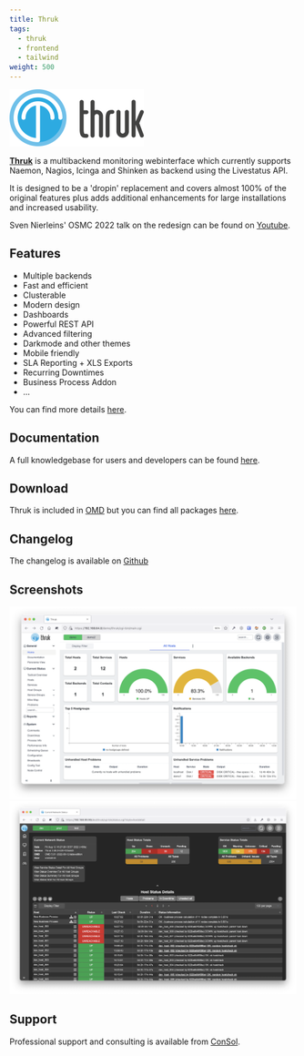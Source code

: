 ```yaml
---
title: Thruk
tags:
  - thruk
  - frontend
  - tailwind
weight: 500
---
```

<div class="pb-4">
  <img class="p-2" src="logo_thruk.png" alt="Thruk" style="background-color: white"/>
</div>

**[Thruk](https://www.thruk.org)** is a multibackend monitoring webinterface which currently supports Naemon, Nagios, Icinga and Shinken as backend using the Livestatus API.

It is designed to be a 'dropin' replacement and covers almost 100% of the original features plus adds additional enhancements for large installations and increased usability.

Sven Nierleins' OSMC 2022 talk on the redesign can be found on [Youtube](https://www.youtube.com/watch?v=ikMp5M3kt3k).

## Features

- Multiple backends
- Fast and efficient
- Clusterable
- Modern design
- Dashboards
- Powerful REST API
- Advanced filtering
- Darkmode and other themes
- Mobile friendly
- SLA Reporting + XLS Exports
- Recurring Downtimes
- Business Process Addon
- ...

You can find more details [here](https://www.thruk.org/documentation/introduction.html#_reasons-to-choose-thruk).

## Documentation

A full knowledgebase for users and developers can be found [here](https://www.thruk.org/documentation/).

## Download

Thruk is included in [OMD](docs/omd/) but you can find all packages [here](https://www.thruk.org/download.html).

## Changelog

The changelog is available on [Github](https://github.com/sni/thruk/blob/master/Changes)

## Screenshots
<img src="home.png"/>
<img src="status-dark.png"/>

## Support

Professional support and consulting is available from [ConSol](https://www.consol.com/monitoring).
